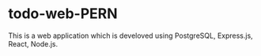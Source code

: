 # todo-web-PERN
This is a web application which is develoved using PostgreSQL, Express.js, React, Node.js.
